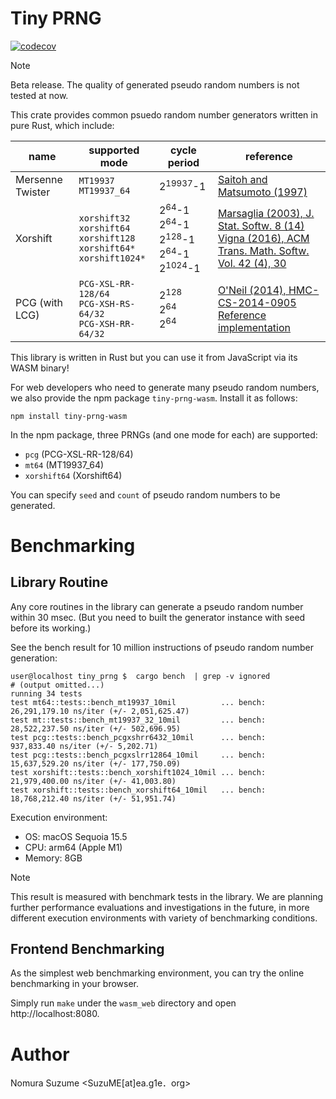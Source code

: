# Tiny PRNG

[![codecov](https://codecov.io/gh/g1eng/tiny_prng/graph/badge.svg)](https://codecov.io/gh/g1eng/tiny_prng)

> [!NOTE]
> Beta release. The quality of generated pseudo random numbers is not tested at now.

This crate provides common psuedo random number generators written in pure Rust, which include:


| name                                 | supported mode                                                                              | cycle period                                                                                                | reference                                                                                                                                                                                                                    |
|--------------------------------------|---------------------------------------------------------------------------------------------|-------------------------------------------------------------------------------------------------------------|------------------------------------------------------------------------------------------------------------------------------------------------------------------------------------------------------------------------------|
| Mersenne Twister                     | `MT19937` `MT19937_64`                                                                      | 2<sup>19937</sup>-1                                                                                         | [Saitoh and Matsumoto (1997)](https://www.math.sci.hiroshima-u.ac.jp/m-mat/MT/MT2002/emt19937ar.html)                                                                                                                        |
| Xorshift                             | `xorshift32` <br/>`xorshift64`<br/>`xorshift128`<br/>`xorshift64*`<br/>`xorshift1024*`<br/> | 2<sup>64</sup>-1 <br/>2<sup>64</sup>-1 <br/>2<sup>128</sup>-1 <br/>2<sup>64</sup>-1 <br/>2<sup>1024</sup>-1 | [Marsaglia (2003), J. Stat. Softw. 8 (14)](https://www.jstatsoft.org/index.php/jss/article/view/v008i14/916)<br/> [Vigna (2016), ACM Trans. Math. Softw. Vol. 42 (4), 30](https://vigna.di.unimi.it/ftp/papers/xorshift.pdf) |
| PCG (with LCG)                       | `PCG-XSL-RR-128/64` <br/>`PCG-XSH-RS-64/32` <br/>`PCG-XSH-RR-64/32`                         | 2<sup>128</sup> <br/> 2<sup>64</sup> <br/> 2<sup>64</sup>                                                   | [O'Neil (2014), HMC-CS-2014-0905](https://www.pcg-random.org/pdf/hmc-cs-2014-0905.pdf)<br/>[Reference implementation](https://github.com/imneme/pcg-c-basic)                                                                 |


This library is written in Rust but you can use it from JavaScript via its WASM binary!

For web developers who need to generate many pseudo random numbers, we also provide the npm package `tiny-prng-wasm`.
Install it as follows:

```shell
npm install tiny-prng-wasm
```

In the npm package, three PRNGs (and one mode for each) are supported:

* `pcg` (PCG-XSL-RR-128/64) 
* `mt64` (MT19937_64)
* `xorshift64` (Xorshift64)

You can specify `seed` and `count` of pseudo random numbers to be generated.

# Benchmarking

## Library Routine

Any core routines in the library can generate a pseudo random number within 30 msec.
(But you need to built the generator instance with seed before its working.)

See the bench result for 10 million instructions of pseudo random number generation:

```shell-session
user@localhost tiny_prng $  cargo bench  | grep -v ignored
# (output omitted...)
running 34 tests
test mt64::tests::bench_mt19937_10mil          ... bench:  26,291,179.10 ns/iter (+/- 2,051,625.47)
test mt::tests::bench_mt19937_32_10mil         ... bench:  28,522,237.50 ns/iter (+/- 502,696.95)
test pcg::tests::bench_pcgxshrr6432_10mil      ... bench:     937,833.40 ns/iter (+/- 5,202.71)
test pcg::tests::bench_pcgxslrr12864_10mil     ... bench:  15,637,529.20 ns/iter (+/- 177,750.09)
test xorshift::tests::bench_xorshift1024_10mil ... bench:  21,979,400.00 ns/iter (+/- 41,003.80)
test xorshift::tests::bench_xorshift64_10mil   ... bench:  18,768,212.40 ns/iter (+/- 51,951.74)
```

Execution environment:

* OS: macOS Sequoia 15.5 
* CPU: arm64 (Apple M1)
* Memory: 8GB

> [!NOTE]
> This result is measured with benchmark tests in the library.
> We are planning further performance evaluations and investigations in the future, in more different execution environments with variety of benchmarking conditions.


## Frontend Benchmarking

As the simplest web benchmarking environment, you can try the online benchmarking in your browser.

Simply run `make` under the `wasm_web` directory and open http://localhost:8080.

# Author

Nomura Suzume <SuzuME[at]ea.g1e．org>